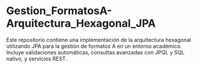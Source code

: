 # Gestion_FormatosA-Arquitectura_Hexagonal_JPA
Este repositorio contiene una implementación de la arquitectura hexagonal utilizando JPA para la gestión de formatos A en un entorno académico. Incluye validaciones automáticas, consultas avanzadas con JPQL y SQL nativo, y servicios REST.

